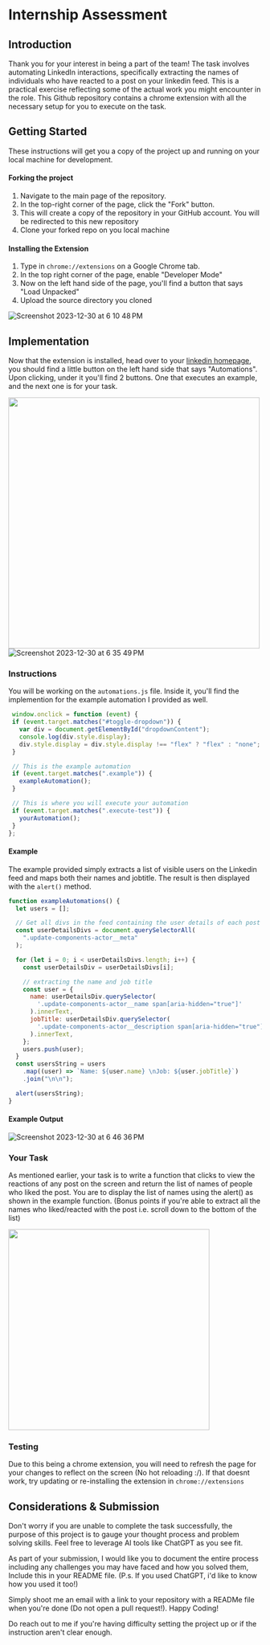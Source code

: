 # Internship Assessment

## Introduction
Thank you for your interest in being a part of the team!
The task involves automating LinkedIn interactions, specifically extracting the names of individuals who have reacted to a post on your linkedin feed. This is a practical exercise reflecting some of the actual work you might encounter in the role.
This Github repository contains a chrome extension with all the necessary setup for you to execute on the task.

## Getting Started
These instructions will get you a copy of the project up and running on your local machine for development.

#### Forking the project
  1. Navigate to the main page of the repository.
  2. In the top-right corner of the page, click the "Fork" button.
  3. This will create a copy of the repository in your GitHub account. You will be redirected to this new repository
  4. Clone your forked repo on you local machine
     
#### Installing the Extension
  1. Type in `chrome://extensions` on a Google Chrome tab.
  2. In the top right corner of the page, enable "Developer Mode"
  3. Now on the left hand side of the page, you'll find a button that says "Load Unpacked"
  4. Upload the source directory you cloned


![Screenshot 2023-12-30 at 6 10 48 PM](https://github.com/Rhetora-ai/Internship-assessment/assets/127103858/23dd03e3-2c37-44f1-b039-39238be1a334)



## Implementation
Now that the extension is installed, head over to your [linkedin homepage](https://linkedin.com), you should find a little button on the left hand side that says "Automations". 
Upon clicking, under it you'll find 2 buttons. One that executes an example, and the next one is for your task.

<img src="https://github.com/Rhetora-ai/Internship-assessment/assets/127103858/2e229411-13a2-43c5-babb-a2588296c448" height="500"> ![Screenshot 2023-12-30 at 6 35 49 PM](https://github.com/Rhetora-ai/Internship-assessment/assets/127103858/b0ffdeb4-c097-4883-a52d-7cf8e89eb1e5)

### Instructions

You will be working on the `automations.js` file. Inside it, you'll find the implemention for the example automation I provided as well.

 ```javascript
  window.onclick = function (event) {
  if (event.target.matches("#toggle-dropdown")) {
    var div = document.getElementById("dropdownContent");
    console.log(div.style.display);
    div.style.display = div.style.display !== "flex" ? "flex" : "none";
  }

  // This is the example automation
  if (event.target.matches(".example")) {
    exampleAutomation();
  }

  // This is where you will execute your automation
  if (event.target.matches(".execute-test")) {
    yourAutomation();
  }
};
```
#### Example
The example provided simply extracts a list of visible users on the Linkedin feed and maps both their names and jobtitle. The result is then displayed with the `alert()` method.

```javascript
function exampleAutomations() {
  let users = [];

  // Get all divs in the feed containing the user details of each post
  const userDetailsDivs = document.querySelectorAll(
    ".update-components-actor__meta"
  );

  for (let i = 0; i < userDetailsDivs.length; i++) {
    const userDetailsDiv = userDetailsDivs[i];

    // extracting the name and job title
    const user = {
      name: userDetailsDiv.querySelector(
        '.update-components-actor__name span[aria-hidden="true"]'
      ).innerText,
      jobTitle: userDetailsDiv.querySelector(
        '.update-components-actor__description span[aria-hidden="true"]'
      ).innerText,
    };
    users.push(user);
  }
  const usersString = users
    .map((user) => `Name: ${user.name} \nJob: ${user.jobTitle}`)
    .join("\n\n");

  alert(usersString);
}
```

#### Example Output
![Screenshot 2023-12-30 at 6 46 36 PM](https://github.com/Rhetora-ai/Internship-assessment/assets/127103858/9b299160-f3c9-4cfa-b0e8-506403440bb8)

### Your Task
As mentioned earlier, your task is to write a function that clicks to view the reactions of any post on the screen and return the list of names of people who liked the post. 
You are to display the list of names using the alert() as shown in the example function. (Bonus points if you're able to extract all the names who liked/reacted with the post i.e. scroll down to the bottom of the list)


<img src="https://github.com/Rhetora-ai/Internship-assessment/assets/127103858/eac83a96-dd07-470e-b786-e5414ff86f9e" height="400"> 

### Testing
Due to this being a chrome extension, you will need to refresh the page for your changes to reflect on the screen (No hot reloading :/). If that doesnt work, try updating or re-installing the extension in `chrome://extensions`


## Considerations & Submission

Don't worry if you are unable to complete the task successfully, the purpose of this project is to gauge your thought process and problem solving skills. Feel free to leverage AI tools like ChatGPT as you see fit.

As part of your submission, I would like you to document the entire process including any challenges you may have faced and how you solved them, Include this in your README file.
(P.s. If you used ChatGPT, i'd like to know how you used it too!)

Simply shoot me an email with a link to your repository with a READMe file when you're done (Do not open a pull request!). Happy Coding! 

Do reach out to me if you're having difficulty setting the project up or if the instruction aren't clear enough.



